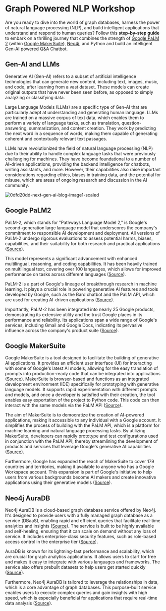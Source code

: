 # Graph Powered NLP Workshop

Are you ready to dive into the world of graph databases, harness the power of natural language processing (NLP), and build intelligent applications that understand and respond to human queries? Follow this **step-by-step guide** to embark on a thrilling journey that combines the strength of [Google PaLM 2](https://ai.google/discover/palm2/) (within [Google MakerSuite](https://developers.generativeai.google/products/makersuite)), [Neo4j](https://neo4j.com/), and Python and build an intelligent Gen-AI powered Q&A Chatbot.

## Gen-AI and LLMs
Generative AI (Gen-AI) refers to a subset of artificial intelligence technologies that can generate new content, including text, images, music, and code, after learning from a vast dataset. These models can create original outputs that have never been seen before, as opposed to simply analyzing or classifying data.

Large Language Models (LLMs) are a specific type of Gen-AI that are particularly adept at understanding and generating human language. LLMs are trained on a massive corpus of text data, which enables them to perform a variety of language tasks, such as translation, question-answering, summarization, and content creation. They work by predicting the next word in a sequence of words, making them capable of generating coherent and contextually relevant text passages.

LLMs have revolutionized the field of natural language processing (NLP) due to their ability to handle complex language tasks that were previously challenging for machines. They have become foundational to a number of AI-driven applications, providing the backend intelligence for chatbots, writing assistants, and more. However, their capabilities also raise important considerations regarding ethics, biases in training data, and the potential for misuse, which are areas of ongoing research and discussion in the AI community.

![0dfd20dd-next-gen-ai-blog-image1-scaled](https://github.com/sidagarwal04/graph-powered-nlp-workshop/assets/2035658/a2685bda-d9b6-4eb9-bdc7-4ab8ab745557)

## Google PaLM2
PaLM-2, which stands for "Pathways Language Model 2," is Google's second-generation large language model that underscores the company's commitment to responsible AI development and deployment. All versions of PaLM-2 undergo rigorous evaluations to assess potential harms, biases, capabilities, and their suitability for both research and practical applications ([Source](https://ai.google/discover/palm2#:~:text=PaLM%202%20is%20grounded%20in,PaLM))​​.

This model represents a significant advancement with enhanced multilingual, reasoning, and coding capabilities. It has been heavily trained on multilingual text, covering over 100 languages, which allows for improved performance on tasks across different languages​​ ([Source](https://blog.google/technology/ai/google-palm-2-ai-large-language-model/#:~:text=PaLM%202%20is%20a%20state,spanning%20more%20than%20100%20languages)).

PaLM-2 is a part of Google's lineage of breakthrough research in machine learning. It plays a crucial role in powering generative AI features and tools developed by Google, such as the Bard chatbot and the PaLM API, which are used for creating AI-driven applications​​ ([Source](https://ai.google/#:~:text=PaLM%202%20is%20our%20next,Our%20quantum%20error%20correction%20milestone)).

Importantly, PaLM-2 has been integrated into nearly 25 Google products, demonstrating its extensive utility and the trust Google places in its performance and reliability. Its applications span a wide range of Google's services, including Gmail and Google Docs, indicating its pervasive influence across the company's product suite​​ ([Source](https://www.cnet.com/tech/computing/palm-2-is-a-major-ai-update-built-into-25-google-products/#:~:text=PaLM%202%20is%20a%20second,Bard%20chatbot%2C%20Gmail%2C%20Google%20Docs)).

## Google MakerSuite
Google MakerSuite is a tool designed to facilitate the building of generative AI applications. It provides an efficient user interface (UI) for interacting with some of Google's latest AI models, allowing for the easy translation of prompts into production-ready code that can be integrated into applications​​ ([Source](https://developers.googleblog.com/2023/09/make-with-makersuite-part1-introduction.html#:~:text=What%20is%20MakerSuite%3F%20MakerSuite%20is,can%20integrate%20into%20your%20applications)). MakerSuite is browser-based and functions as an integrated development environment (IDE) specifically for prototyping with generative language models. It supports rapid experimentation with different prompts and models, and once a developer is satisfied with their creation, the tool enables easy exportation of the project to Python code. This code can then interact with the same models via the PaLM API​​ ([Source](https://developers.generativeai.google/tutorials/makersuite_quickstart#:~:text=MakerSuite%20is%20a%20browser,Which%20prompt)).

The aim of MakerSuite is to democratize the creation of AI-powered applications, making it accessible to any individual with a Google account. It simplifies the process of building with the PaLM API, which is a platform for machine learning and natural language processing tasks. By utilizing MakerSuite, developers can rapidly prototype and test configurations used in conjunction with the PaLM API, thereby streamlining the development of products and services that leverage Google's generative AI capabilities​​ ([Source](https://www.packtpub.com/article-hub/getting-started-with-google-makersuite#:~:text=Getting%20Started%20with%20Google%20MakerSuite,interacting%20with%20the%20PaLM%20API)).

Furthermore, Google has expanded the reach of MakerSuite to cover 179 countries and territories, making it available to anyone who has a Google Workspace account. This expansion is part of Google's initiative to help users from various backgrounds become AI makers and create innovative applications using their generative models​​ ([Source](https://developers.googleblog.com/2023/08/makersuite-expands-adds-new-features-for-ai-makers.html#:~:text=With%20MakerSuite%20we%20want%20to,with%20a%20Google%20Workspace%20account)).

## Neo4j AuraDB
Neo4j AuraDB is a cloud-based graph database service offered by Neo4j. It's designed to provide users with a fully managed graph database as a service (DBaaS), enabling rapid and efficient queries that facilitate real-time analytics and insights ([Source](https://neo4j.com/cloud/platform/aura-graph-database/faq/#:~:text=General%20What%20is%20Neo4j%20AuraDB%3F,time%20analytics%20and%20insights))​​. The service is built to be highly available and self-healing, ensuring that it can scale on demand without any loss of service. It includes enterprise-class security features, such as role-based access control in the enterprise tier ([Source](https://aura.support.neo4j.com/hc/en-us/articles/17081071326739-Neo4j-AuraDB-and-Neo4j-AuraDS-products#:~:text=AuraDB%2C%20is%20the%20Neo4j%20graph,with%20the%20enterprise%20tier%20level))​​.

AuraDB is known for its lightning-fast performance and scalability, which are crucial for graph analytics applications. It allows users to start for free and makes it easy to integrate with various languages and frameworks. The service also offers prebuilt datasets to help users get started quickly​​ ([Source](https://neo4j.com/cloud/aura-free/#:~:text=Neo4j%20AuraDB%20is%20a%20fully,your%20favorite%20languages%20and%20frameworks)).

Furthermore, Neo4j AuraDB is tailored to leverage the relationships in data, which is a core advantage of graph databases. This purpose-built service enables users to execute complex queries and gain insights with high speed, which is especially beneficial for applications that require real-time data analysis ([Source](https://neo4j.com/docs/aura/auradb/#:~:text=Neo4j%20AuraDB%20is%20a%20cloud,support%20in%20this%20overview%20page))​​.
